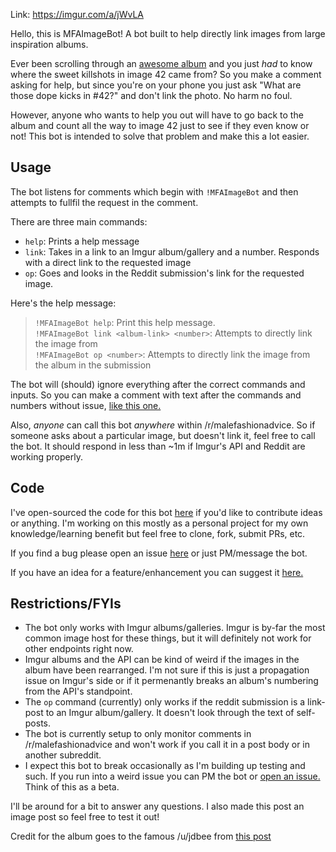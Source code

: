 Link: https://imgur.com/a/jWvLA

Hello, this is MFAImageBot! A bot built to help directly link images from large inspiration albums. 

Ever been scrolling through an [awesome album](https://imgur.com/a/jWvLA) and you just *had* to know where the sweet killshots in image 42 came from? So you make a comment asking for help, but since you're on your phone you just ask "What are those dope kicks in #42?" and don't link the photo. No harm no foul.

However, anyone who wants to help you out will have to go back to the album and count all the way to image 42 just to see if they even know or not! This bot is intended to solve that problem and make this a lot easier. 

## Usage  
The bot listens for comments which begin with `!MFAImageBot` and then attempts to fullfil the request in the comment.

There are three main commands: 
* `help`: Prints a help message
* `link`: Takes in a link to an Imgur album/gallery and a number. Responds with a direct link to the requested image
* `op`: Goes and looks in the Reddit submission's link for the requested image.

Here's the help message:  
> `!MFAImageBot help`: Print this help message.  
> `!MFAImageBot link <album-link> <number>`: Attempts to directly link the <number> image from <album-link>  
> `!MFAImageBot op <number>`: Attempts to directly link the <number> image from the album in the submission

The bot will (should) ignore everything after the correct commands and inputs. So you can make a comment with text after the commands and numbers without issue, [like this one.](https://www.reddit.com/r/malefashionadvice/comments/goj5w8/converse_mfa_footwear_basics_6/frgmcys/?context=1) 

Also, *anyone* can call this bot *anywhere* within /r/malefashionadvice. So if someone asks about a particular image, but doesn't link it, feel free to call the bot. It should respond in less than ~1m if Imgur's API and Reddit are working properly. 

## Code  
I've open-sourced the code for this bot [here](https://github.com/AlexBurkey/MFAImageBot) if you'd like to contribute ideas or anything. I'm working on this mostly as a personal project for my own knowledge/learning benefit but feel free to clone, fork, submit PRs, etc. 

If you find a bug please open an issue [here](https://github.com/AlexBurkey/MFAImageBot/issues/new?assignees=AlexBurkey&labels=bug&template=bug_report.md&title=) or just PM/message the bot.

If you have an idea for a feature/enhancement you can suggest it [here.](https://github.com/AlexBurkey/MFAImageBot/issues/new?assignees=AlexBurkey&labels=enhancement&template=feature_request.md&title=)

## Restrictions/FYIs  
* The bot only works with Imgur albums/galleries. Imgur is by-far the most common image host for these things, but it will definitely not work for other endpoints right now.
* Imgur albums and the API can be kind of weird if the images in the album have been rearranged. I'm not sure if this is just a propagation issue on Imgur's side or if it permenantly breaks an album's numbering from the API's standpoint.
* The `op` command (currently) only works if the reddit submission is a link-post to an Imgur album/gallery. It doesn't look through the text of self-posts.
* The bot is currently setup to only monitor comments in /r/malefashionadvice and won't work if you call it in a post body or in another subreddit.
* I expect this bot to break occasionally as I'm building up testing and such. If you run into a weird issue you can PM the bot or [open an issue.](https://github.com/AlexBurkey/MFAImageBot/issues/new?assignees=AlexBurkey&labels=bug&template=bug_report.md&title=) Think of this as a beta.

I'll be around for a bit to answer any questions. I also made this post an image post so feel free to test it out!

Credit for the album goes to the famous /u/jdbee from [this post](https://www.reddit.com/r/malefashionadvice/comments/17zyk1/100_outfit_compilations_a_collection_of/)